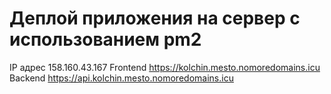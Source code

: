 # Деплой приложения на сервер с использованием pm2

IP адрес 158.160.43.167
Frontend https://kolchin.mesto.nomoredomains.icu
Backend https://api.kolchin.mesto.nomoredomains.icu
